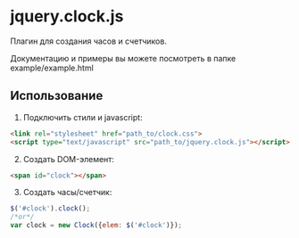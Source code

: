 jquery.clock.js
===============

Плагин для создания часов и счетчиков.

Документацию и примеры вы можете посмотреть в папке example/example.html

Использование
-----

1. Подключить стили и javascript:
```html
<link rel="stylesheet" href="path_to/clock.css">
<script type="text/javascript" src="path_to/jquery.clock.js"></script>
```

2. Создать DOM-элемент:
```html
<span id="clock"></span>
```

3. Создать часы/счетчик:
```javascript
$('#clock').clock();
/*or*/
var clock = new Clock({elem: $('#clock')});
```
